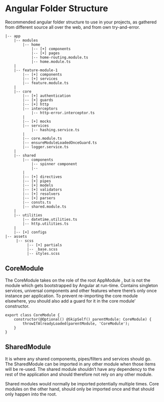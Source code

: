 # Angular Folder Structure

Recommended angular folder structure to use in your projects, as gathered from different source all over the web, and from own try-and-error.

```
|-- app
    |-- modules
        |-- home
            |-- [+] components
            |-- [+] pages
            |-- home-routing.module.ts
            |-- home.module.ts
    |
    |-- feature-module-1
        |-- [+] components
        |-- [+] services
        |-- feature.module.ts
    |
    |-- core
        |-- [+] authentication
        |-- [+] guards
        |-- [+] http
        |-- interceptors
            |-- http-error.interceptor.ts
        |
        |-- [+] mocks
        |-- services
            |-- hashing.service.ts
        |
        |-- core.module.ts
        |-- ensureModuleLoadedOnceGuard.ts
        |-- logger.service.ts
    |
    |-- shared
        |-- components
            |-- spinner component
            |-- 
        |    
        |-- [+] directives
        |-- [+] pipes
        |-- [+] models
        |-- [+] validators
        |-- [+] resolvers
        |-- [+] parsers
        |-- consts.ts
        |-- shared.module.ts
    |
    |-- utilities
        |-- datetime.utilities.ts
        |-- http.utilities.ts
    |
    |-- [+] configs
|-- assets
     |-- scss
          |-- [+] partials
          |-- _base.scss
          |-- styles.scss

```
## CoreModule

The CoreModule takes on the role of the root AppModule , but is not the module which gets bootstrapped by Angular at run-time.
Contains singleton services, universal components and other features where there’s only once instance per application. 
To prevent re-importing the core module elsewhere, you should also add a guard for it in the core module’ constructor.


    export class CoreModule {
        constructor(@Optional() @SkipSelf() parentModule: CoreModule) {
            throwIfAlreadyLoaded(parentModule, 'CoreModule');
        }
    }

## SharedModule

It is where any shared components, pipes/filters and services should go. The SharedModule can be imported in any other module when those items will be re-used. The shared module shouldn’t have any dependency to the rest of the application and should therefore not rely on any other module.

Shared modules would normally be imported potentially multiple times. Core modules on the other hand, should only be imported once and that should only happen into the root.
